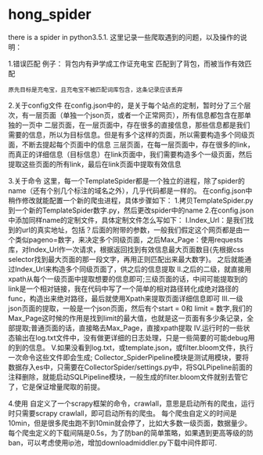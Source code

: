 # hong_spider
there is a spider in python3.5.1.
这里记录一些爬取遇到的问题，以及操作的说明：

1.错误匹配
	例子：
	背包内有尹学成工作证充电宝		匹配到了背包，而被当作有效匹配

	原先目标是充电宝，且充电宝不被匹配词库包含，这条记录应该丢弃

2.关于config文件
	在config.json中的，是关于每个站点的定制，暂时分了三个层次，有一层页面（单独一个json页，或者一个正常网页），所有信息都包含在那单独的一页中
	二层页面，在一层页面中，存在很多的直接信息，那些信息都是我们需要的信息，所以为目标信息。但是有多个这样的页面，所以需要构造多个同级页面，不断去提起每个页面中的信息
	三层页面，在每一层页面中，存在很多的link，而真正的详细信息（目标信息）在link页面中，我们需要构造多个一级页面，然后提取这些页面的所有link，最后在link页面中提取有效信息


3.关于命令
	这里，每一个TemplateSpider都是一个独立的进程，除了spider的name（还有个别几个标注的域名之外），几乎代码都是一样的。
	在config.json中稍作修改就能配置一个新的爬虫进程，具体步骤如下：
		1.拷贝TemplateSpider.py到一个新的TemplateSpider数字.py，然后更改spider中的name
		2.在config.json中添加同样name的定制文件，具体定制文件怎么写如下：
			I.Index_Url：是我们找到的url的真实地址，包括？后面的附带的参数，一般我们假定这个网页都是由一个类似pageno=数字，来决定多个同级页面，之后Max_Page：使用requests库，对Index_Url作一次请求，根据返回找到有效信息最大页面数目{先根据css selector找到最大页面的那一段文字，再用正则匹配出来最大数字}。
之后就能通过Index_Url来构造多个同级页面了，供之后的信息提取
			II.之后的二级，就直接用xpath从每个一级页面中提取想要的信息即可;三级页面的话，中间可能提取到的link是一个相对链接，我在代码中写了一个简单的相对路径转化成绝对路径的func，构造出来绝对路径，最后就使用Xpath来提取页面详细信息即可
			III.一级json页面的提取，一般是一个json页面，然后有个start = 0和 limit = 数字,我们的Max_Page这时候的作用是找到limit的最大值，也就是这一页面有多少条记录，全部提取;普通页面的话，直接略去Max_Page，直接xpath提取
			IV.运行时的一些状态输出在log.txt文件中，没有做更详细的日志处理，只是一些简要的可能debug用的到的信息。
			V.如果没看到log.txt，或template.json，或filter.bloom文件，执行一次命令这些文件即会生成;
Collector_SpiderPipeline模块是测试用模块，要将数据存入es中，只需要在CollectorSpider/settings.py中，将SQLPipeline前面的注释删除，就能启动SQLPipeline模块，一般生成的filter.bloom文件就别去管它了，它是保证增量爬取的前提。

4.使用
	自定义了一个scrapy框架的命令，crawlall，意思是启动所有的爬虫，运行时只需要scrapy crawlall，即可启动所有的爬虫。
	每个爬虫自定义的时间是10min，但是很多爬虫跑不到10min就会停了，比如大多数一级页面，数据量少。
	每个爬虫定义的下载间隔是0.5s，为了防ban的简单策略，如果遇到更高等级的防ban，可以考虑使用ip池，增加downloadmiddler.py下载中间件即可.

